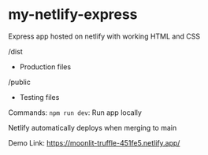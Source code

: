 # my-netlify-express
Express app hosted on netlify with working HTML and CSS

/dist
- Production files

/public
- Testing files


Commands:
`npm run dev`: Run app locally

Netlify automatically deploys when merging to main

Demo Link: https://moonlit-truffle-451fe5.netlify.app/
